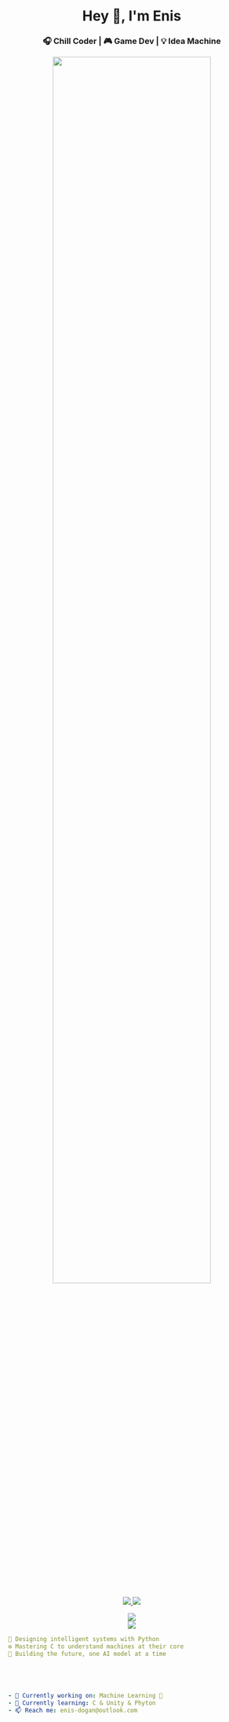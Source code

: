 <h1 align="center">Hey 👋, I'm Enis</h1>
<h3 align="center">🎧 Chill Coder | 🎮 Game Dev | 💡 Idea Machine</h3>


<p align="center">
  <img src="https://giphy.com/gifs/matrix-neo-code-oOxSXI5D2cvc6kYSvw" width="80%" />
</p>



<p align="center">
  <a href="https://instagram.com/kullaniciAdin" target="_blank">
    <img src="https://img.shields.io/badge/Instagram-%23E4405F?style=for-the-badge&logo=instagram&logoColor=white"/>
  </a>
  <a href="https://youtube.com/@kanaladi" target="_blank">
    <img src="https://img.shields.io/badge/YouTube-%23FF0000?style=for-the-badge&logo=youtube&logoColor=white"/>
  </a>
</p>



<p align="center">
  <img src="https://github-readme-stats.vercel.app/api?username=ensibey&show_icons=true&theme=tokyonight" />
  <br/>
  <img src="https://github-readme-stats.vercel.app/api/top-langs/?username=KULLANICIADIN&layout=compact&theme=tokyonight" />
</p>



```yaml
🧠 Designing intelligent systems with Python  
⚙️ Mastering C to understand machines at their core  
🧬 Building the future, one AI model at a time  





- 🔭 Currently working on: Machine Learning 🤖 
- 🌱 Currently learning: C & Unity & Phyton 
- 📫 Reach me: enis-dogan@outlook.com 
